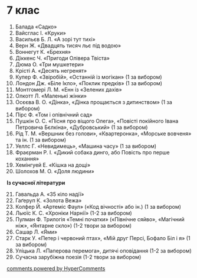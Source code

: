 <div id="hypercomments_widget" class="js-hypercomments-widget invisible"></div>

# 7 клас

1.	Балада «Садко»
2.	Вайсглас І. «Круки»
3.	Васильєв Б. Л. «А зорі тут тихі»
4.	Верн Ж. «Двадцять тисяч льє під водою»
5.	Воннегут К. «Брехня»
6.	Діккенс Ч. «Пригоди Олівера Твіста»
7.	Дюма О. «Три мушкетери»
8.	Крісті А. «Десять негренят»
9.	Купер Ф. «Звіробій», «Останній із могікан» (1 за вибором)
10.	Лондон Дж. «Біле Ікло», «Поклик предків» (1 за вибором)
11.	Монтгомері Л. М. «Енн із «Зелених дахів»
12.	Олкотт Л. «Маленькі жінки»
13.	Осєєва В. О. «Дінка», «Дінка прощається з дитинством» (1 за вибором)
14.	Пірс Ф. «Том і опівнічний сад»
15.	Пушкін О. С. «Пісня про віщого Олега», «Повісті покійного Івана Петровича Бєлкіна», «Дубровський» (1 за вибором)
16.	Рід Т. М. «Вершник без голови», «Квартеронка», «Морське вовченя» та ін. (1 за вибором)
17.	Уеллс Г. «Невидимець», «Машина часу» (1 за вибором)
18.	Фраєрман Р. І. «Дикий собака динго, або Повість про перше кохання»
19.	Хемінгуей Е. «Кішка на дощі»
20.	Шолохов М. О. «Доля людини»

**Із сучасної літератури**

21.	Гавальда А. «З5 кіло надії»
22.	Гаґеруп К. «Золота Вежа»
23.	Колфер Й. «Артеміс Фаул» («Код вічності» або ін.) (1 за вибором)
24.	Льюїс К. С. «Хроніки Нарнії» (1-2 за вибором)
25.	Пулман Ф. Трилогія «Темні початки» («Північне сяйво», «Магічний ніж», «Янтарне скло») (1-2 твори за вибором)
26.	Сашар Л. «Ями»
27.	Старк У. «Петер і червоний птах», «Мій друг Персі, Бофало Біл і я» (1 за вибором)
28.	Уліцька Л. «Паперова перемога», дитячі оповідання (1-2 за вибором)
29.	Сучасна зарубіжна поезія (1-2 твори за вибором) 



<div class="js-hypercomments-container">
<a href="http://hypercomments.com" class="hc-link" title="comments widget">comments powered by HyperComments</a>
</div>